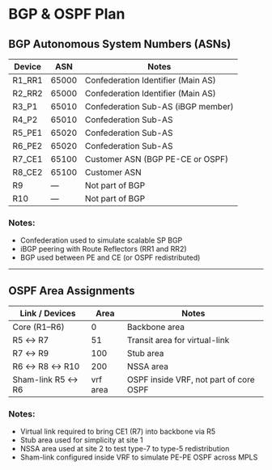 # BGP & OSPF Plan

## BGP Autonomous System Numbers (ASNs)

| Device  | ASN   | Notes                              |
| ------- | ----- | ---------------------------------- |
| R1_RR1  | 65000 | Confederation Identifier (Main AS) |
| R2_RR2  | 65000 | Confederation Identifier (Main AS) |
| R3_P1   | 65010 | Confederation Sub-AS (iBGP member) |
| R4_P2   | 65010 | Confederation Sub-AS               |
| R5_PE1  | 65020 | Confederation Sub-AS               |
| R6_PE2  | 65020 | Confederation Sub-AS               |
| R7_CE1  | 65100 | Customer ASN (BGP PE-CE or OSPF)   |
| R8_CE2  | 65100 | Customer ASN                       |
| R9      | —     | Not part of BGP                    |
| R10     | —     | Not part of BGP                    |

### Notes:

* Confederation used to simulate scalable SP BGP
* iBGP peering with Route Reflectors (RR1 and RR2)
* BGP used between PE and CE (or OSPF redistributed)

---

## OSPF Area Assignments

| Link / Devices    | Area     | Notes                                  |
| ----------------- | -------- | -------------------------------------- |
| Core (R1–R6)      | 0        | Backbone area                          |
| R5 ↔ R7           | 51       | Transit area for virtual-link          |
| R7 ↔ R9           | 100      | Stub area                              |
| R6 ↔ R8 ↔ R10     | 200      | NSSA area                              |
| Sham-link R5 ↔ R6 | vrf area | OSPF inside VRF, not part of core OSPF |

### Notes:

* Virtual link required to bring CE1 (R7) into backbone via R5
* Stub area used for simplicity at site 1
* NSSA area used at site 2 to test type-7 to type-5 redistribution
* Sham-link configured inside VRF to simulate PE-PE OSPF across MPLS